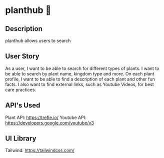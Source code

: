 # planthub 🌱

## Description
planthub allows users to search 

## User Story
As a user, I want to be able to search for different types of plants. I want to be able to search by plant name, kingdom type and more. On each plant profile, I want to be able to find a description of each plant and other fun facts. I also want to find external links, such as Youtube Videos, for best care practices.

## API's Used
Plant API: https://trefle.io/
Youtube API: https://developers.google.com/youtube/v3

## UI Library
Tailwind: https://tailwindcss.com/
